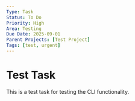 ```yaml
---
Type: Task
Status: To Do
Priority: High
Area: Testing
Due Date: 2025-09-01
Parent Projects: [Test Project]
Tags: [test, urgent]
---
```


# Test Task

This is a test task for testing the CLI functionality.
